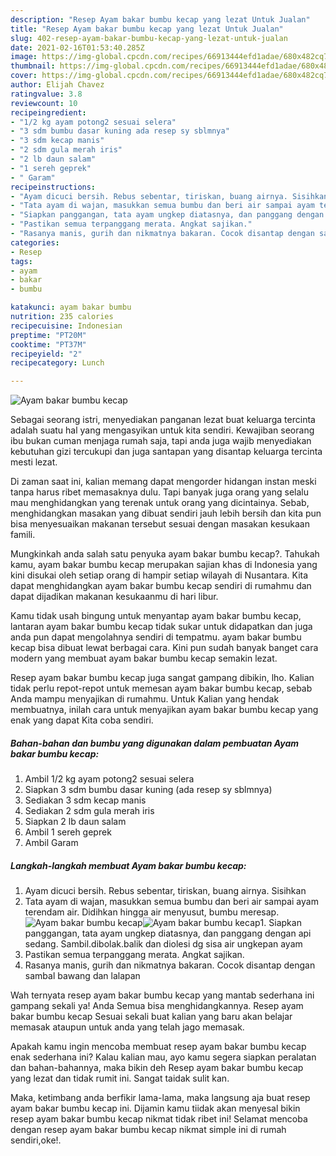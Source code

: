 ```yaml
---
description: "Resep Ayam bakar bumbu kecap yang lezat Untuk Jualan"
title: "Resep Ayam bakar bumbu kecap yang lezat Untuk Jualan"
slug: 402-resep-ayam-bakar-bumbu-kecap-yang-lezat-untuk-jualan
date: 2021-02-16T01:53:40.285Z
image: https://img-global.cpcdn.com/recipes/66913444efd1adae/680x482cq70/ayam-bakar-bumbu-kecap-foto-resep-utama.jpg
thumbnail: https://img-global.cpcdn.com/recipes/66913444efd1adae/680x482cq70/ayam-bakar-bumbu-kecap-foto-resep-utama.jpg
cover: https://img-global.cpcdn.com/recipes/66913444efd1adae/680x482cq70/ayam-bakar-bumbu-kecap-foto-resep-utama.jpg
author: Elijah Chavez
ratingvalue: 3.8
reviewcount: 10
recipeingredient:
- "1/2 kg ayam potong2 sesuai selera"
- "3 sdm bumbu dasar kuning ada resep sy sblmnya"
- "3 sdm kecap manis"
- "2 sdm gula merah iris"
- "2 lb daun salam"
- "1 sereh geprek"
- " Garam"
recipeinstructions:
- "Ayam dicuci bersih. Rebus sebentar, tiriskan, buang airnya. Sisihkan"
- "Tata ayam di wajan, masukkan semua bumbu dan beri air sampai ayam terendam air. Didihkan hingga air menyusut, bumbu meresap."
- "Siapkan panggangan, tata ayam ungkep diatasnya, dan panggang dengan api sedang. Sambil.dibolak.balik dan diolesi dg sisa air ungkepan ayam"
- "Pastikan semua terpanggang merata. Angkat sajikan."
- "Rasanya manis, gurih dan nikmatnya bakaran. Cocok disantap dengan sambal bawang dan lalapan"
categories:
- Resep
tags:
- ayam
- bakar
- bumbu

katakunci: ayam bakar bumbu 
nutrition: 235 calories
recipecuisine: Indonesian
preptime: "PT20M"
cooktime: "PT37M"
recipeyield: "2"
recipecategory: Lunch

---
```



![Ayam bakar bumbu kecap](https://img-global.cpcdn.com/recipes/66913444efd1adae/680x482cq70/ayam-bakar-bumbu-kecap-foto-resep-utama.jpg)

Sebagai seorang istri, menyediakan panganan lezat buat keluarga tercinta adalah suatu hal yang mengasyikan untuk kita sendiri. Kewajiban seorang ibu bukan cuman menjaga rumah saja, tapi anda juga wajib menyediakan kebutuhan gizi tercukupi dan juga santapan yang disantap keluarga tercinta mesti lezat.

Di zaman  saat ini, kalian memang dapat mengorder hidangan instan meski tanpa harus ribet memasaknya dulu. Tapi banyak juga orang yang selalu mau menghidangkan yang terenak untuk orang yang dicintainya. Sebab, menghidangkan masakan yang dibuat sendiri jauh lebih bersih dan kita pun bisa menyesuaikan makanan tersebut sesuai dengan masakan kesukaan famili. 



Mungkinkah anda salah satu penyuka ayam bakar bumbu kecap?. Tahukah kamu, ayam bakar bumbu kecap merupakan sajian khas di Indonesia yang kini disukai oleh setiap orang di hampir setiap wilayah di Nusantara. Kita dapat menghidangkan ayam bakar bumbu kecap sendiri di rumahmu dan dapat dijadikan makanan kesukaanmu di hari libur.

Kamu tidak usah bingung untuk menyantap ayam bakar bumbu kecap, lantaran ayam bakar bumbu kecap tidak sukar untuk didapatkan dan juga anda pun dapat mengolahnya sendiri di tempatmu. ayam bakar bumbu kecap bisa dibuat lewat berbagai cara. Kini pun sudah banyak banget cara modern yang membuat ayam bakar bumbu kecap semakin lezat.

Resep ayam bakar bumbu kecap juga sangat gampang dibikin, lho. Kalian tidak perlu repot-repot untuk memesan ayam bakar bumbu kecap, sebab Anda mampu menyajikan di rumahmu. Untuk Kalian yang hendak membuatnya, inilah cara untuk menyajikan ayam bakar bumbu kecap yang enak yang dapat Kita coba sendiri.

<!--inarticleads1-->

##### Bahan-bahan dan bumbu yang digunakan dalam pembuatan Ayam bakar bumbu kecap:

1. Ambil 1/2 kg ayam potong2 sesuai selera
1. Siapkan 3 sdm bumbu dasar kuning (ada resep sy sblmnya)
1. Sediakan 3 sdm kecap manis
1. Sediakan 2 sdm gula merah iris
1. Siapkan 2 lb daun salam
1. Ambil 1 sereh geprek
1. Ambil  Garam




<!--inarticleads2-->

##### Langkah-langkah membuat Ayam bakar bumbu kecap:

1. Ayam dicuci bersih. Rebus sebentar, tiriskan, buang airnya. Sisihkan
1. Tata ayam di wajan, masukkan semua bumbu dan beri air sampai ayam terendam air. Didihkan hingga air menyusut, bumbu meresap.
<img src="https://img-global.cpcdn.com/steps/c4a06f101fa3c60a/160x128cq70/ayam-bakar-bumbu-kecap-langkah-memasak-2-foto.jpg" alt="Ayam bakar bumbu kecap"><img src="https://img-global.cpcdn.com/steps/f966b02f091a7561/160x128cq70/ayam-bakar-bumbu-kecap-langkah-memasak-2-foto.jpg" alt="Ayam bakar bumbu kecap">1. Siapkan panggangan, tata ayam ungkep diatasnya, dan panggang dengan api sedang. Sambil.dibolak.balik dan diolesi dg sisa air ungkepan ayam
1. Pastikan semua terpanggang merata. Angkat sajikan.
1. Rasanya manis, gurih dan nikmatnya bakaran. Cocok disantap dengan sambal bawang dan lalapan




Wah ternyata resep ayam bakar bumbu kecap yang mantab sederhana ini gampang sekali ya! Anda Semua bisa menghidangkannya. Resep ayam bakar bumbu kecap Sesuai sekali buat kalian yang baru akan belajar memasak ataupun untuk anda yang telah jago memasak.

Apakah kamu ingin mencoba membuat resep ayam bakar bumbu kecap enak sederhana ini? Kalau kalian mau, ayo kamu segera siapkan peralatan dan bahan-bahannya, maka bikin deh Resep ayam bakar bumbu kecap yang lezat dan tidak rumit ini. Sangat taidak sulit kan. 

Maka, ketimbang anda berfikir lama-lama, maka langsung aja buat resep ayam bakar bumbu kecap ini. Dijamin kamu tiidak akan menyesal bikin resep ayam bakar bumbu kecap nikmat tidak ribet ini! Selamat mencoba dengan resep ayam bakar bumbu kecap nikmat simple ini di rumah sendiri,oke!.

